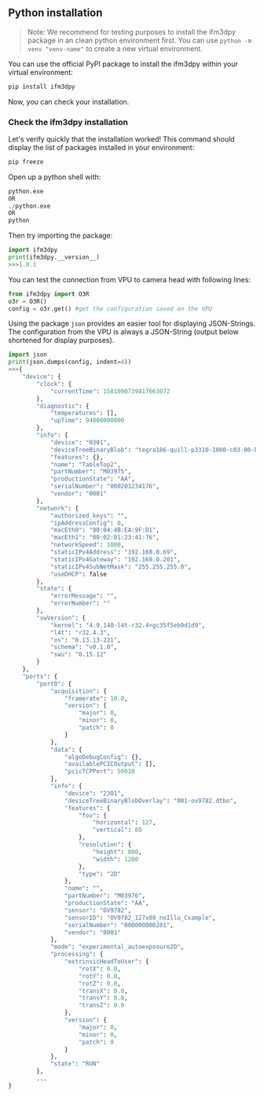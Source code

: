 ## Python installation
> Note: We recommend for testing purposes to install the ifm3dpy package in an clean python environment first. You can use `python -m venv "venv-name"` to create a new virtual environment.

You can use the official PyPI package to install the ifm3dpy within your virtual environment:

```python
pip install ifm3dpy
```
Now, you can check your installation.

### Check the ifm3dpy installation

Let's verify quickly that the installation worked! This command should display the list of packages installed in your environment:

```python
pip freeze
```

Open up a python shell with:

```python
python.exe
OR
./python.exe
OR
python
```

Then try importing the package:

```python
import ifm3dpy
print(ifm3dpy.__version__)
>>>1.0.1
```

You can test the connection from VPU to camera head with following lines:

```python
from ifm3dpy import O3R
o3r = O3R()
config = o3r.get() #get the configuration saved on the VPU
```

Using the package `json` provides an easier tool for displaying JSON-Strings. The configuration from the VPU is always a JSON-String (output below shortened for display purposes).

```python
import json
print(json.dumps(config, indent=4))
>>>{
    "device": {
        "clock": {
            "currentTime": 1581090739817663072
        },
        "diagnostic": {
            "temperatures": [],
            "upTime": 94000000000
        },
        "info": {
            "device": "0301",
            "deviceTreeBinaryBlob": "tegra186-quill-p3310-1000-c03-00-base.dtb",
            "features": {},
            "name": "TableTop2",
            "partNumber": "M03975",
            "productionState": "AA",
            "serialNumber": "000201234176",
            "vendor": "0001"
        },
        "network": {
            "authorized_keys": "",
            "ipAddressConfig": 0,
            "macEth0": "00:04:4B:EA:9F:D1",
            "macEth1": "00:02:01:23:41:76",
            "networkSpeed": 1000,
            "staticIPv4Address": "192.168.0.69",
            "staticIPv4Gateway": "192.168.0.201",
            "staticIPv4SubNetMask": "255.255.255.0",
            "useDHCP": false
        },
        "state": {
            "errorMessage": "",
            "errorNumber": ""
        },
        "swVersion": {
            "kernel": "4.9.140-l4t-r32.4+gc35f5eb9d1d9",
            "l4t": "r32.4.3",
            "os": "0.13.13-221",
            "schema": "v0.1.0",
            "swu": "0.15.12"
        }
    },
    "ports": {
        "port0": {
            "acquisition": {
                "framerate": 10.0,
                "version": {
                    "major": 0,
                    "minor": 0,
                    "patch": 0
                }
            },
            "data": {
                "algoDebugConfig": {},
                "availablePCICOutput": [],
                "pcicTCPPort": 50010
            },
            "info": {
                "device": "2301",
                "deviceTreeBinaryBlobOverlay": "001-ov9782.dtbo",
                "features": {
                    "fov": {
                        "horizontal": 127,
                        "vertical": 80
                    },
                    "resolution": {
                        "height": 800,
                        "width": 1280
                    },
                    "type": "2D"
                },
                "name": "",
                "partNumber": "M03976",
                "productionState": "AA",
                "sensor": "OV9782",
                "sensorID": "OV9782_127x80_noIllu_Csample",
                "serialNumber": "000000000281",
                "vendor": "0001"
            },
            "mode": "experimental_autoexposure2D",
            "processing": {
                "extrinsicHeadToUser": {
                    "rotX": 0.0,
                    "rotY": 0.0,
                    "rotZ": 0.0,
                    "transX": 0.0,
                    "transY": 0.0,
                    "transZ": 0.0
                },
                "version": {
                    "major": 0,
                    "minor": 0,
                    "patch": 0
                }
            },
            "state": "RUN"
        },
        ...
}
```
